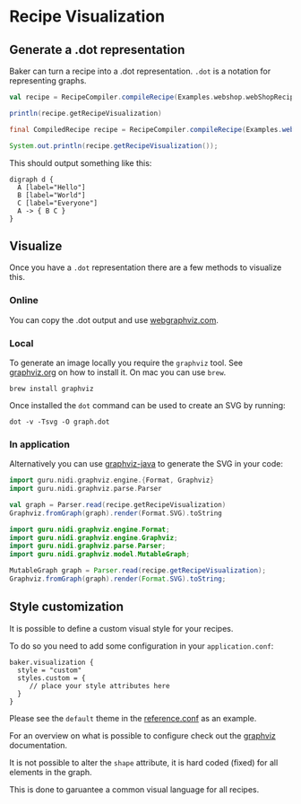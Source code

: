 # Recipe Visualization

## Generate a .dot representation

Baker can turn a recipe into a .dot representation. `.dot` is a notation for representing graphs.

``` scala tab="Scala"
val recipe = RecipeCompiler.compileRecipe(Examples.webshop.webShopRecipe)

println(recipe.getRecipeVisualization)
```

``` java tab="Java"
final CompiledRecipe recipe = RecipeCompiler.compileRecipe(Examples.webshop.webShopRecipe);

System.out.println(recipe.getRecipeVisualization());
```

This should output something like this:

```
digraph d {
  A [label="Hello"]
  B [label="World"]
  C [label="Everyone"]
  A -> { B C }
}
```
## Visualize

Once you have a `.dot` representation there are a few methods to visualize this.

### Online

You can copy the .dot output and use [webgraphviz.com](http://www.webgraphviz.com).

### Local

To generate an image locally you require the `graphviz` tool. See [graphviz.org](https://www.graphviz.org/) on how to
install it. On mac you can use `brew`.

```
brew install graphviz
```

Once installed the `dot` command can be used to create an SVG by running:

```
dot -v -Tsvg -O graph.dot
```

### In application

Alternatively you can use [graphviz-java](https://github.com/nidi3/graphviz-java) to generate the SVG in your code:

``` scala tab="Scala"
import guru.nidi.graphviz.engine.{Format, Graphviz}
import guru.nidi.graphviz.parse.Parser

val graph = Parser.read(recipe.getRecipeVisualization)
Graphviz.fromGraph(graph).render(Format.SVG).toString
```

``` java tab="Java"
import guru.nidi.graphviz.engine.Format;
import guru.nidi.graphviz.engine.Graphviz;
import guru.nidi.graphviz.parse.Parser;
import guru.nidi.graphviz.model.MutableGraph;

MutableGraph graph = Parser.read(recipe.getRecipeVisualization);
Graphviz.fromGraph(graph).render(Format.SVG).toString;
```

## Style customization

It is possible to define a custom visual style for your recipes.

To do so you need to add some configuration in your `application.conf`:

```
baker.visualization {
  style = "custom"
  styles.custom = {
     // place your style attributes here
  }
}

```

Please see the `default` theme in the [reference.conf](https://raw.githubusercontent.com/ing-bank/baker/master/intermediate-language/src/main/resources/reference.conf)
as an example.

For an overview on what is possible to configure check out the [graphviz](https://www.graphviz.org/) documentation.

It is not possible to alter the `shape` attribute, it is hard coded (fixed) for all elements in the graph.

This is done to garuantee a common visual language for all recipes.